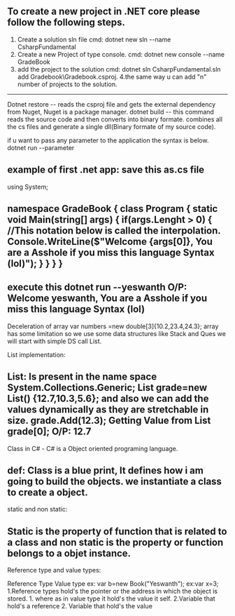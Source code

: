 To create a new project in .NET core please follow the following steps.
-------------------------------------------------------------------------
1. Create a solution sln file
    cmd: dotnet new sln --name CsharpFundamental
2. Create a new Project of type console.
    cmd: dotnet new console --name GradeBook
3. add the project to the solution
    cmd: dotnet sln CsharpFundamental.sln add Gradebook\Gradebook.csproj.
4.the same way u can add "n" number of projects to the solution.
--------------------------------------------------------------------------
Dotnet restore  -- reads the csproj file and gets the external  dependency from Nuget, Nuget is a package manager.
dotnet build    -- this command reads the source code and then converts into binary formate. combines all the cs files and generate a single dll(Binary formate of my source code).

if u want to pass any parameter to the application the syntax is below.
 dotnet run --parameter 

 example of first .net app: save this as.cs file
-----------------------------------------------------------------------------------------------------------------------
 using System;

 namespace GradeBook
 {
     class Program
     {
         static void Main(string[] args)
         {
             if(args.Lenght > 0)
             {
                 //This notation below is called the interpolation.
                 Console.WriteLine($"Welcome {args[0]}, You are a Asshole if you miss this language Syntax (lol)");
             }
         }
     }
 }
 ------------------------------------------------------------------------------------------------------------------------
 execute this dotnet run --yeswanth
 O/P: Welcome yeswanth, You are a Asshole if you miss this language Syntax (lol)
 ------------------------------------------------------------------------------------------------------------------------
Deceleration of array 
var numbers =new double[3]{10.2,23.4,24.3};
array has some limitation so we use some data structures like Stack and Ques we will start with simple DS call List.

List implementation:

List: Is present in the name space System.Collections.Generic;
List<double> grade=new List<double>() {12.7,10.3,5.6};
and also we can add the values dynamically as they are stretchable in size.
grade.Add(12.3);
Getting Value from List
grade[0];
O/P: 12.7
--------------------------------------------------------------------------------------------------------------------------
Class in C# - C# is a Object oriented programing language.

def: Class is a blue print, It defines how i am going to build the objects. we instantiate a class to create a object.
-------------------------------------------------------------------------------------------------------------------------------
static and non static:

Static is the property of function that is related to a class and non static is the property or function belongs to a objet instance.
-------------------------------------------------------------------------------------------------------------------------------
Reference type and value types:

Reference Type                                                                                  Value type
ex: var b=new Book("Yeswanth");                                                                 ex:var x=3;
1.Reference types hold's the pointer or the address in which the object is stored.              1. where as in value type it hold's the value it self.
2.Variable that hold's a reference                                                              2. Variable that hold's the value
